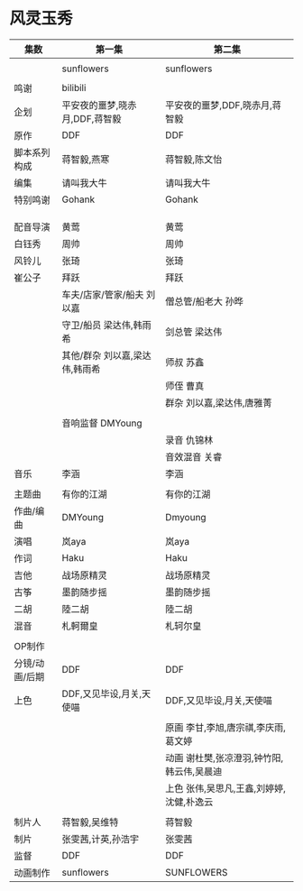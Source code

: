 # 风灵玉秀  


|集数|第一集|第二集|
|-|-|-|
| | 
| |sunflowers|sunflowers|
| |
|鸣谢|bilibili| |
|企划|平安夜的噩梦,晓赤月,DDF,蒋智毅|平安夜的噩梦,DDF,晓赤月,蒋智毅|
|原作|DDF|DDF|
|脚本系列构成|蒋智毅,燕寒|蒋智毅,陈文怡|
|编集|请叫我大牛|请叫我大牛|
|特别鸣谢|Gohank|Gohank|
| |
| |
| |
|配音导演|黄莺|黄莺|
|白钰秀|周帅|周帅|
|风铃儿|张琦|张琦|
|崔公子|拜跃|拜跃|
| |车夫/店家/管家/船夫  刘以嘉|僧总管/船老大  孙晔|
| |守卫/船员  梁达伟,韩雨希|剑总管  梁达伟|
| |其他/群杂  刘以嘉,梁达伟,韩雨希|师叔  苏鑫|
| | |师侄  曹真|
| | |群杂  刘以嘉,梁达伟,唐雅菁|
| |
| |音响监督  DMYoung| |
| | |录音  仇锦林|
| | |音效混音  关睿| 
|音乐|李涵|李涵|
| |
|主题曲|有你的江湖|有你的江湖|
|作曲/编曲|DMYoung|Dmyoung|
|演唱|岚aya|岚aya|
|作词|Haku|Haku|
|吉他|战场原精灵|战场原精灵|
|古筝|墨韵随步摇|墨韵随步摇|
|二胡|陸二胡|陸二胡|
|混音|札軻爾皇|札轲尔皇|
| |
|OP制作|
|分镜/动画/后期|DDF|DDF|
|上色|DDF,又见毕设,月关,天使喵|DDF,又见毕设,月关,天使喵|
| |
| | |原画  李甘,李旭,唐宗祺,李庆雨,葛文婷|
| | |动画  谢杜樊,张凉澄羽,钟竹阳,韩云伟,吴晨迪|
| | |上色  张伟,吴思凡,王鑫,刘婷婷,沈健,朴逸云|
| |
|制片人|蒋智毅,吴维特|蒋智毅|
|制片|张雯茜,计英,孙浩宇|张雯茜|
|监督|DDF|DDF|
|动画制作|sunflowers|SUNFLOWERS|
 